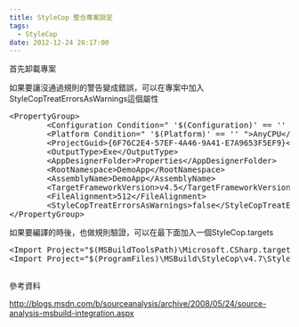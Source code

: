 ```yaml
---
title: StyleCop 整合專案設定
tags:
  - StyleCop
date: 2012-12-24 20:17:00
---
```


首先卸載專案

如果要讓沒通過規則的警告變成錯誤，可以在專案中加入StyleCopTreatErrorsAsWarnings這個屬性
<pre class="brush: xml">&lt;PropertyGroup&gt;
&nbsp;&nbsp;&nbsp;&nbsp;&nbsp;&nbsp;&nbsp; &lt;Configuration Condition=" '$(Configuration)' == '' "&gt;Debug&lt;/Configuration&gt;
&nbsp;&nbsp;&nbsp;&nbsp;&nbsp;&nbsp;&nbsp; &lt;Platform Condition=" '$(Platform)' == '' "&gt;AnyCPU&lt;/Platform&gt;
&nbsp;&nbsp;&nbsp;&nbsp;&nbsp;&nbsp;&nbsp; &lt;ProjectGuid&gt;{6F76C2E4-57EF-4A46-9A41-E7A9653F5EF9}&lt;/ProjectGuid&gt;
&nbsp;&nbsp;&nbsp;&nbsp;&nbsp;&nbsp;&nbsp; &lt;OutputType&gt;Exe&lt;/OutputType&gt;
&nbsp;&nbsp;&nbsp;&nbsp;&nbsp;&nbsp;&nbsp; &lt;AppDesignerFolder&gt;Properties&lt;/AppDesignerFolder&gt;
&nbsp;&nbsp;&nbsp;&nbsp;&nbsp;&nbsp;&nbsp; &lt;RootNamespace&gt;DemoApp&lt;/RootNamespace&gt;
&nbsp;&nbsp;&nbsp;&nbsp;&nbsp;&nbsp;&nbsp; &lt;AssemblyName&gt;DemoApp&lt;/AssemblyName&gt;
&nbsp;&nbsp;&nbsp;&nbsp;&nbsp;&nbsp;&nbsp; &lt;TargetFrameworkVersion&gt;v4.5&lt;/TargetFrameworkVersion&gt;
&nbsp;&nbsp;&nbsp;&nbsp;&nbsp;&nbsp;&nbsp; &lt;FileAlignment&gt;512&lt;/FileAlignment&gt;
&nbsp;&nbsp;&nbsp;&nbsp;&nbsp;&nbsp;&nbsp; &lt;StyleCopTreatErrorsAsWarnings&gt;false&lt;/StyleCopTreatErrorsAsWarnings&gt;
&lt;/PropertyGroup&gt;
</pre>
如果要編譯的時後，也做規則驗證，可以在最下面加入一個StyleCop.targets
<pre class="brush: xml">&lt;Import Project="$(MSBuildToolsPath)\Microsoft.CSharp.targets" /&gt;
&lt;Import Project="$(ProgramFiles)\MSBuild\StyleCop\v4.7\StyleCop.targets" /&gt;

</pre>
參考資料

http://blogs.msdn.com/b/sourceanalysis/archive/2008/05/24/source-analysis-msbuild-integration.aspx